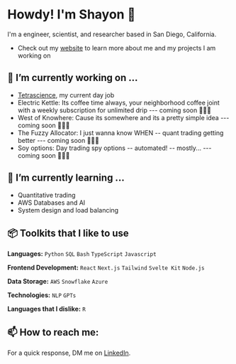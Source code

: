 # Howdy! I'm Shayon 🤠

  I'm a engineer, scientist, and researcher based in San Diego, California.

  - Check out my [website](https://shayonkeating.github.io/) to learn more about me and my projects I am working on

## 🔭 I’m currently working on ...

  - [Tetrascience](https://www.tetrascience.com/), my current day job
  - Electric Kettle: Its coffee time always, your neighborhood coffee joint with a weekly subscription for unlimited drip --- coming soon 👨🏻‍💻
  - West of Knowhere: Cause its somewhere and its a pretty simple idea --- coming soon 👨🏻‍💻
  - The Fuzzy Allocator: I just wanna know WHEN -- quant trading getting better --- coming soon 👨🏻‍💻
  - Soy options: Day trading spy options -- automated! -- mostly... --- coming soon 👨🏻‍💻

## 🌱 I’m currently learning ...

  - Quantitative trading
  - AWS Databases and AI
  - System design and load balancing

## 📦 Toolkits that I like to use

  **Languages:** `Python` `SQL` `Bash` `TypeScript` `Javascript`

  **Frontend Development:** `React` `Next.js` `Tailwind` `Svelte Kit` `Node.js`

  **Data Storage:** `AWS` `Snowflake` `Azure`

  **Technologies:** `NLP` `GPTs`

   **Languages that I dislike:** `R`

## 📫 How to reach me:

  For a quick response, DM me on [LinkedIn](https://www.linkedin.com/in/shayonkeating/). 

<!--
- 🔭 I’m currently working on ...
- 🌱 I’m currently learning ...
- 👯 I’m looking to collaborate on ...
- 💬 Ask me about ...
- ⚡ Fun fact: ... 
-->
